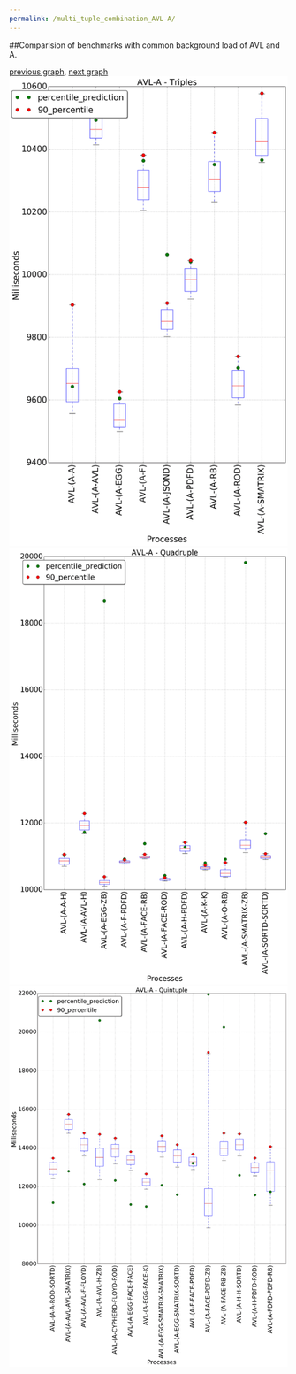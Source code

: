 ```yaml
---
permalink: /multi_tuple_combination_AVL-A/
---
```


##Comparision of benchmarks with common background load of AVL and A.

[previous graph](../multi_tuple_combination_AVL-AVL/), [next graph](../multi_tuple_combination_AVL-CYPHERD/)
![graph figure](./images/triple/AVL/AVL-A_box.png)![graph figure](./images/quadruple/AVL/AVL-A_box.png)![graph figure](./images/quintuple/AVL/AVL-A_box.png)